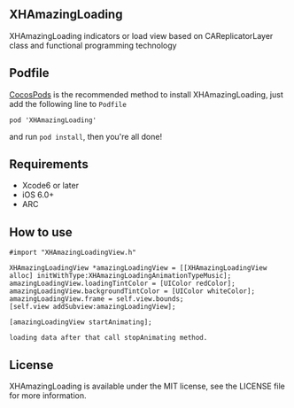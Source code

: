 ## XHAmazingLoading
XHAmazingLoading indicators or load view based on CAReplicatorLayer class and functional programming technology


## Podfile

[CocosPods](http://cocosPods.org) is the recommended method to install XHAmazingLoading, just add the following line to `Podfile`

```
pod 'XHAmazingLoading'
```

and run `pod install`, then you're all done!

## Requirements

* Xcode6 or later
* iOS 6.0+ 
* ARC

## How to use
```objc
#import "XHAmazingLoadingView.h"
    
XHAmazingLoadingView *amazingLoadingView = [[XHAmazingLoadingView alloc] initWithType:XHAmazingLoadingAnimationTypeMusic];
amazingLoadingView.loadingTintColor = [UIColor redColor];
amazingLoadingView.backgroundTintColor = [UIColor whiteColor];
amazingLoadingView.frame = self.view.bounds;
[self.view addSubview:amazingLoadingView];
    
[amazingLoadingView startAnimating];

loading data after that call stopAnimating method.

```

## License

XHAmazingLoading is available under the MIT license, see the LICENSE file for more information.     
